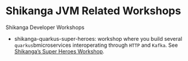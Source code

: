 # Shikanga JVM Related Workshops
Shikanga Developer Workshops

* shikanga-quarkus-super-heroes: workshop where you build several `quarkus`bmicroservices interoperating through `HTTP` and `Kafka`.
See [Shikanga’s Super Heroes Workshop](https://github.com/sirAlexander/shikanga-workshops/tree/master/shikanga-quarkus-super-heroes-workshop).
